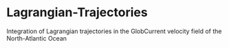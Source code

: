 # Lagrangian-Trajectories
Integration of Lagrangian trajectories in the GlobCurrent velocity field of the North-Atlantic Ocean
